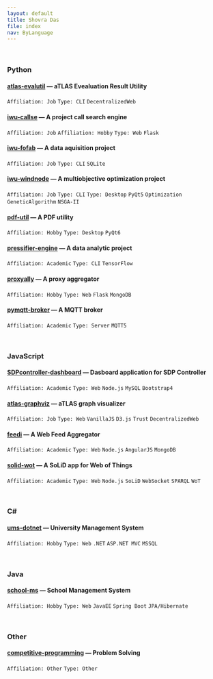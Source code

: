```yaml
---
layout: default
title: Shovra Das
file: index
nav: ByLanguage
---
```


<br>


### Python

#### [atlas-evalutil](https://github.com/shovradas/atlas-evalutil) &#8212; aTLAS Evealuation Result Utility

`Affiliation: Job` `Type: CLI`  `DecentralizedWeb`

#### [iwu-callse](https://github.com/shovradas/iwu-callse) &#8212; A project call search engine

`Affiliation: Job` `Affiliation: Hobby` `Type: Web` `Flask` 

#### [iwu-fofab](https://github.com/shovradas/iwu-fofab) &#8212; A data aquisition project

`Affiliation: Job` `Type: CLI` `SQLite` 

#### [iwu-windnode](https://github.com/shovradas/windnode-demonstrator) &#8212; A multiobjective optimization project

`Affiliation: Job` `Type: CLI` `Type: Desktop` `PyQt5` `Optimization` `GeneticAlgorithm` `NSGA-II`

#### [pdf-util](https://github.com/shovradas/pdf-util) &#8212; A PDF utility

`Affiliation: Hobby` `Type: Desktop` `PyQt6` 

#### [pressifier-engine](https://github.com/binuv-tuc/pressifier-engine) &#8212; A data analytic project

`Affiliation: Academic` `Type: CLI` `TensorFlow` 

#### [proxyally](https://github.com/shovradas/proxyally) &#8212; A proxy aggregator

`Affiliation: Hobby` `Type: Web` `Flask` `MongoDB` 

#### [pymqtt-broker](https://github.com/shovradas/pymqtt-broker) &#8212; A MQTT broker

`Affiliation: Academic` `Type: Server`  `MQTT5`


<br>


### JavaScript

#### [SDPcontroller-dashboard](https://github.com/shovradas/SDPcontroller-dashboard) &#8212; Dasboard application for SDP Controller

`Affiliation: Academic` `Type: Web` `Node.js` `MySQL` `Bootstrap4` 

#### [atlas-graphviz](https://github.com/shovradas/atlas-graphviz) &#8212; aTLAS graph visualizer

`Affiliation: Job` `Type: Web` `VanillaJS` `D3.js` `Trust` `DecentralizedWeb` 

#### [feedi](https://github.com/shovradas/feedi) &#8212; A Web Feed Aggregator

`Affiliation: Academic` `Type: Web` `Node.js` `AngularJS` `MongoDB` 

#### [solid-wot](https://github.com/shovradas/solid-wot) &#8212; A SoLiD app for Web of Things

`Affiliation: Academic` `Type: Web` `Node.js` `SoLiD` `WebSocket` `SPARQL` `WoT`


<br>


### C#

#### [ums-dotnet](https://github.com/shovradas/ums-dotnet) &#8212; University Management System

`Affiliation: Hobby` `Type: Web` `.NET` `ASP.NET MVC` `MSSQL` 


<br>


### Java

#### [school-ms](https://github.com/shovradas/school-ms) &#8212; School Management System

`Affiliation: Hobby` `Type: Web` `JavaEE` `Spring Boot` `JPA/Hibernate` 


<br>


### Other

#### [competitive-programming](https://github.com/shovradas/competitive-programming) &#8212; Problem Solving

`Affiliation: Other` `Type: Other`  